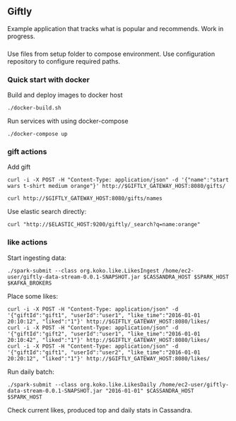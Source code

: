 Giftly
-

Example application that tracks what is popular and recommends. Work in progress.

###

Use files from setup folder to compose environment. Use configuration repository to configure required paths.

### Quick start with docker

Build and deploy images to docker host

```
./docker-build.sh
```

Run services with using docker-compose

```
./docker-compose up
```

### gift actions

Add gift

```
curl -i -X POST -H "Content-Type: application/json" -d '{"name":"start wars t-shirt medium orange"}' http://$GIFTLY_GATEWAY_HOST:8080/gifts/

curl http://$GIFTLY_GATEWAY_HOST:8080/gifts/names
```

Use elastic search directly:

```
curl "http://$ELASTIC_HOST:9200/giftly/_search?q=name:orange"
```

### like actions

Start ingesting data:

```
./spark-submit --class org.koko.like.LikesIngest /home/ec2-user/giftly-data-stream-0.0.1-SNAPSHOT.jar $CASSANDRA_HOST $SPARK_HOST $KAFKA_BROKERS
```

Place some likes:

```
curl -i -X POST -H "Content-Type: application/json" -d '{"giftId":"gift1", "userId":"user1", "like_time":"2016-01-01 20:10:12", "liked":"1"}' http://$GIFTLY_GATEWAY_HOST:8080/likes/
curl -i -X POST -H "Content-Type: application/json" -d '{"giftId":"gift2", "userId":"user1", "like_time":"2016-01-01 20:10:42", "liked":"1"}' http://$GIFTLY_GATEWAY_HOST:8080/likes/
curl -i -X POST -H "Content-Type: application/json" -d '{"giftId":"gift1", "userId":"user2", "like_time":"2016-01-01 20:20:12", "liked":"1"}' http://$GIFTLY_GATEWAY_HOST:8080/likes/
```

Run daily batch:

```
./spark-submit --class org.koko.like.LikesDaily /home/ec2-user/giftly-data-stream-0.0.1-SNAPSHOT.jar "2016-01-01" $CASSANDRA_HOST $SPARK_HOST
```

Check current likes, produced top and daily stats in Cassandra.